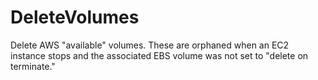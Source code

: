 # DeleteVolumes

Delete AWS "available" volumes. These are orphaned when an EC2 instance stops and the associated EBS volume was not set to "delete on terminate."



